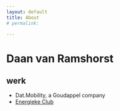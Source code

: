 ```yaml
---
layout: default
title: About
# permalink:

---
```



# Daan van Ramshorst
## werk
- Dat.Mobility, a Goudappel company
- [Energieke Club](../Energieke_Club)